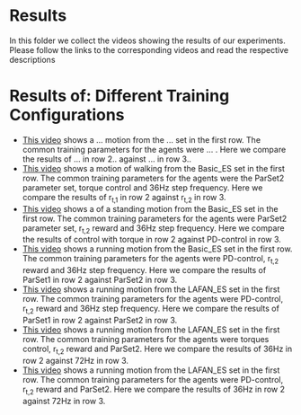 # Results

In this folder we collect the videos showing the results of our experiments. Please follow the links to the corresponding videos and read the respective descriptions

# Results of: Different Training Configurations

- [This video]() shows a ... motion from the ... set in the first row. The common training parameters for the agents were ... . Here we compare the results of ... in row 2.. against ... in row 3..
- [This video](rew_rt1_vs_rt2_sync_max.mp4) shows a motion of walking from the Basic_ES set in the first row. The common training parameters for the agents were the ParSet2 parameter set, torque control and 36Hz step frequency. Here we compare the results of r<sub>t,1</sub> in row 2 against r<sub>t,2</sub> in row 3.
- [This video](control_to_vs_pd_sync_max.mp4) shows a of a standing motion from the Basic_ES set in the first row. The common training parameters for the agents were ParSet2 parameter set, r<sub>t,2</sub> reward and 36Hz step frequency. Here we compare the results of control with torque in row 2 against PD-control in row 3.
- [This video](bandai_que_vs_alt_altbetter_sync_max.mp4) shows a running motion from the Basic_ES set in the first row. The common training parameters for the agents were PD-control, r<sub>t,2</sub> reward and 36Hz step frequency. Here we compare the results of ParSet1 in row 2 against ParSet2 in row 3.
- [This video](lafan_que_vs_alt_quebetter_sync_max_dch.mp4) shows a running motion from the LAFAN_ES set in the first row. The common training parameters for the agents were PD-control, r<sub>t,2</sub> reward and 36Hz step frequency. Here we compare the results of ParSet1 in row 2 against ParSet2 in row 3.
- [This video](diff_rt2_alt_to_36_vs_72sync_max_dch.mp4) shows a running motion from the LAFAN_ES set in the first row. The common training parameters for the agents were torques control, r<sub>t,2</sub> reward and ParSet2. Here we compare the results of 36Hz in row 2 against 72Hz in row 3.
- [This video](sim_rt2_alt_pd_36_vs_72sync_max_dch.mp4) shows a running motion from the LAFAN_ES set in the first row. The common training parameters for the agents were PD-control, r<sub>t,2</sub> reward and ParSet2. Here we compare the results of 36Hz in row 2 against 72Hz in row 3.
